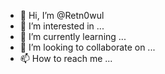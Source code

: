 - 👋 Hi, I’m @Retn0wul
- 👀 I’m interested in ...
- 🌱 I’m currently learning ...
- 💞️ I’m looking to collaborate on ...
- 📫 How to reach me ...

<!---
Retn0wul/Retn0wul is a ✨ special ✨ repository because its `README.md` (this file) appears on your GitHub profile.
You can click the Preview link to take a look at your changes.
--->
